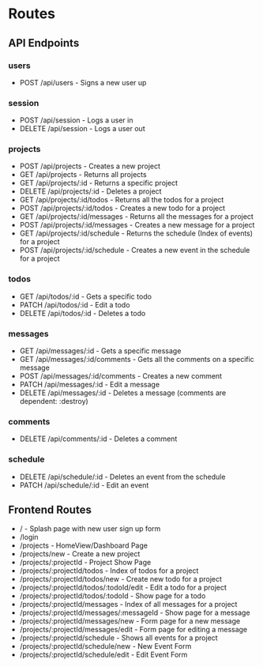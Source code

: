 # Routes

## API Endpoints

### users
  * POST /api/users - Signs a new user up

### session
  * POST /api/session - Logs a user in
  * DELETE /api/session - Logs a user out

### projects
  * POST /api/projects - Creates a new project
  * GET /api/projects - Returns all projects
  * GET /api/projects/:id - Returns a specific project
  * DELETE /api/projects/:id - Deletes a project
  * GET /api/projects/:id/todos - Returns all the todos for a project
  * POST /api/projects/:id/todos - Creates a new todo for a project
  * GET /api/projects/:id/messages - Returns all the messages for a project
  * POST /api/projects/:id/messages - Creates a new message for a project
  * GET /api/projects/:id/schedule - Returns the schedule (Index of events) for a project
  * POST /api/projects/:id/schedule - Creates a new event in the schedule for a project

### todos
  * GET /api/todos/:id - Gets a specific todo
  * PATCH /api/todos/:id - Edit a todo
  * DELETE /api/todos/:id - Deletes a todo

### messages
  * GET /api/messages/:id - Gets a specific message
  * GET /api/messages/:id/comments - Gets all the comments on a specific message
  * POST /api/messages/:id/comments - Creates a new comment
  * PATCH /api/messages/:id - Edit a message
  * DELETE /api/messages/:id - Deletes a message (comments are dependent: :destroy)

### comments
 * DELETE /api/comments/:id - Deletes a comment

### schedule
 * DELETE /api/schedule/:id - Deletes an event from the schedule
 * PATCH /api/schedule/:id - Edit an event

## Frontend Routes
  * / - Splash page with new user sign up form
  * /login
  * /projects - HomeView/Dashboard Page
  * /projects/new - Create a new project
  * /projects/:projectId - Project Show Page
  * /projects/:projectId/todos - Index of todos for a project
  * /projects/:projectId/todos/new - Create new todo for a project
  * /projects/:projectId/todos/:todoId/edit - Edit a todo for a project
  * /projects/:projectId/todos/:todoId - Show page for a todo
  * /projects/:projectId/messages - Index of all messages for a project
  * /projects/:projectId/messages/:messageId - Show page for a message
  * /projects/:projectId/messages/new - Form page for a new message
  * /projects/:projectId/messages/edit - Form page for editing a message
  * /projects/:projectId/schedule - Shows all events for a project
  * /projects/:projectId/schedule/new - New Event Form
  * /projects/:projectId/schedule/edit - Edit Event Form
